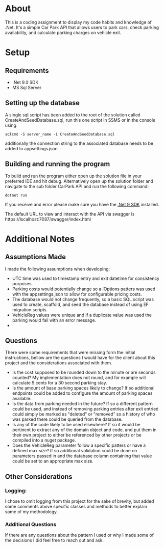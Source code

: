 # About
This is a coding assignment to display my code habits and knowledge of .Net.
It's a simple Car Park API that allows users to park cars, check parking availability, and calculate parking charges on
vehicle exit.

# Setup
## Requirements
- .Net 9.0 SDK
- MS Sql Server

## Setting up the database
A single sql script has been added to the root of the solution called CreateAndSeedDatabase.sql, run this one script
in SSMS or in the console using:
```
sqlcmd -S server_name -i CreateAndSeedDatabase.sql
```
additionally the connection string to the associated database needs to be added to appsettings.json

## Building and running the program
To build and run the program either open up the solution file in your preferred IDE and hit debug. Alternatively
open up the solution folder and navigate to the sub folder CarPark.API and run the following command:
```
dotnet run
```
If you receive and error please make sure you have the
[.Net 9 SDK](https://dotnet.microsoft.com/en-us/download/dotnet/9.0) installed.

The default URL to view and interact with the API via swagger is https://localhost:7087/swagger/index.html

# Additional Notes
## Assumptions Made
I made the following assumptions when developing:
- UTC time was used to timestamp entry and exit datetime for consistency purposes.
- Parking costs would potentially change so a IOptions patters was used with the appsettings.json to allow
  for configurable pricing costs.
- The database would not change frequently, so a basic SQL script was used to create, scaffold, and seed the
  database instead of using EF migration scripts.
- VehicleReg values were unique and if a duplicate value was used the parking would fail with an error message.
-
## Questions
There were some requirements that were missing form the initial instructions, bellow are the
questions I would have for the client about this project and the considerations associated with
them.

- Is the cost supposed to be rounded down to the minute or are seconds counted?
  My implementation does not round, and for example will calculate 5 cents for a 30 second parking stay.
- Is the amount of base parking spaces likely to change?
  If so additional endpoints could be added to configure the amount of parking spaces available.
- Is the data from parking needed in the future?
  If so a different pattern could be used, and instead of removing parking entries after exit entried could
  simply be marked as "deleted" or "removed" so a history of who was parked there could be queried from the
  database.
- Is any of the code likely to be used elsewhere?
  If so it would be pertinent to extract any of the domain object and code, and put them in their own project to
  either be referenced by other projects or be compiled into a nuget package.
- Does the VehicleReg parameter follow a specific patters or have a defined max size? If so additional validation
  could be done on parameters passed in and the database column containing that value could be set to an appropriate
  max size.

## Other Considerations

### Logging:
I chose to omit logging from this project for the sake of brevity, but added some comments above
specific classes and methods to better explain some of my methodology.

### Additional Questions
If there are any questions about the pattern I used or why I made some of the decisions I did feel
free to reach out and ask. 
